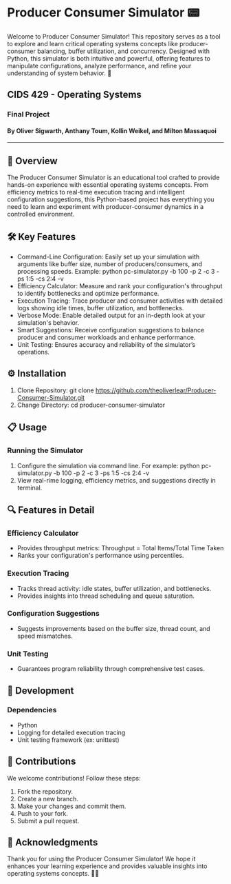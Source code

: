 # Producer Consumer Simulator 📟
Welcome to Producer Consumer Simulator! This repository serves as a tool to explore and learn critical operating systems concepts like producer-consumer balancing, buffer utilization, and concurrency. Designed with Python, this simulator is both intuitive and powerful, offering features to manipulate configurations, analyze performance, and refine your understanding of system behavior. 🌟

## CIDS 429 - Operating Systems
### Final Project
#### By Oliver Sigwarth, Anthany Toum, Kollin Weikel, and Milton Massaquoi

---

## 📖 Overview 
The Producer Consumer Simulator is an educational tool crafted to provide hands-on experience with essential operating systems concepts. From efficiency metrics to real-time execution tracing and intelligent configuration suggestions, this Python-based project has everything you need to learn and experiment with producer-consumer dynamics in a controlled environment.

## 🛠️ Key Features
- Command-Line Configuration: Easily set up your simulation with arguments like buffer size, number of producers/consumers, and processing speeds.
Example: python pc-simulator.py -b 100 -p 2 -c 3 -ps 1:5 -cs 2:4 -v
- Efficiency Calculator: Measure and rank your configuration's throughput to identify bottlenecks and optimize performance.
- Execution Tracing: Trace producer and consumer activities with detailed logs showing idle times, buffer utilization, and bottlenecks.
- Verbose Mode: Enable detailed output for an in-depth look at your simulation's behavior.
- Smart Suggestions: Receive configuration suggestions to balance producer and consumer workloads and enhance performance.
- Unit Testing: Ensures accuracy and reliability of the simulator’s operations.
  
## ⚙️ Installation
1. Clone Repository:
   git clone https://github.com/theoliverlear/Producer-Consumer-Simulator.git
2. Change Directory:
   cd producer-consumer-simulator 

## 📋 Usage
### Running the Simulator 
1. Configure the simulation via command line. For example:
   python pc-simulator.py -b 100 -p 2 -c 3 -ps 1:5 -cs 2:4 -v
2. View real-rime logging, efficiency metrics, and suggestions directly in terminal.

## 🔍 Features in Detail
### Efficiency Calculator 
- Provides throughput metrics: Throughput = Total Items/Total Time Taken
- Ranks your configuration's performance using percentiles.

### Execution Tracing 
- Tracks thread activity: idle states, buffer utilization, and bottlenecks.
- Provides insights into thread scheduling and queue saturation.

### Configuration Suggestions
- Suggests improvements based on the buffer size, thread count, and speed mismatches.

### Unit Testing 
- Guarantees program reliability through comprehensive test cases.

## 🧰 Development
### Dependencies 
- Python
- Logging for detailed execution tracing
- Unit testing framework (ex: unittest)

## 🌟 Contributions
We welcome contributions! Follow these steps:
1. Fork the repository.
2. Create a new branch.
3. Make your changes and commit them.
4. Push to your fork.
5. Submit a pull request.

## 🙌 Acknowledgments
Thank you for using the Producer Consumer Simulator! We hope it enhances your learning experience and provides valuable insights into operating systems concepts. 🚀✨

